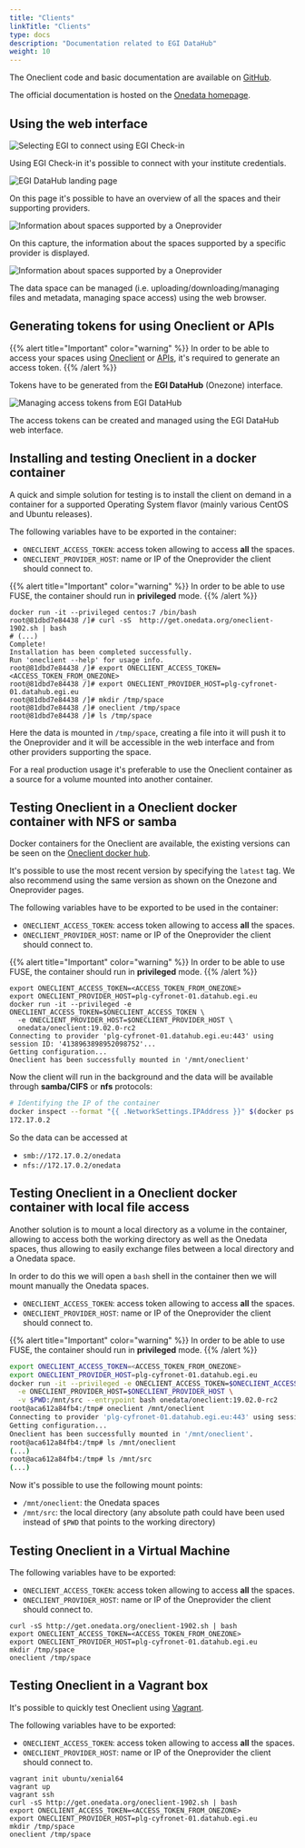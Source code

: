 ```yaml
---
title: "Clients"
linkTitle: "Clients"
type: docs
description: "Documentation related to EGI DataHub"
weight: 10
---
```


The Oneclient code and basic documentation are available on
[GitHub](https://github.com/onedata/oneclient).

The official documentation is hosted on the
[Onedata homepage](https://onedata.org/#/home/documentation/doc/using_onedata/oneclient.html).

## Using the web interface

![Selecting EGI to connect using EGI Check-in](datahub-connect-check-in.png)

Using EGI Check-in it\'s possible to connect with your institute credentials.

![EGI DataHub landing page](datahub-welcome-screen.png)

On this page it's possible to have an overview of all the spaces and their
supporting providers.

![Information about spaces supported by a Oneprovider](datahub-space-info.png)

On this capture, the information about the spaces supported by a specific
provider is displayed.

![Information about spaces supported by a Oneprovider](datahub-browse-space.png)

The data space can be managed (i.e. uploading/downloading/managing files and
metadata, managing space access) using the web browser.

## Generating tokens for using Oneclient or APIs

{{% alert title="Important" color="warning" %}} In order to be able to access
your spaces using [Oneclient](../clients) or [APIs](../api), it's required to
generate an access token. {{% /alert %}}

Tokens have to be generated from the **EGI DataHub** (Onezone) interface.

![Managing access tokens from EGI DataHub](datahub-space-token.png)

The access tokens can be created and managed using the EGI DataHub web
interface.

## Installing and testing Oneclient in a docker container

A quick and simple solution for testing is to install the client on demand in a
container for a supported Operating System flavor (mainly various CentOS and
Ubuntu releases).

The following variables have to be exported in the container:

- `ONECLIENT_ACCESS_TOKEN`: access token allowing to access **all** the spaces.
- `ONECLIENT_PROVIDER_HOST`: name or IP of the Oneprovider the client should
  connect to.

{{% alert title="Important" color="warning" %}} In order to be able to use FUSE,
the container should run in **privileged** mode. {{% /alert %}}

```shell
docker run -it --privileged centos:7 /bin/bash
root@81dbd7e84438 /]# curl -sS  http://get.onedata.org/oneclient-1902.sh | bash
# (...)
Complete!
Installation has been completed successfully.
Run 'oneclient --help' for usage info.
root@81dbd7e84438 /]# export ONECLIENT_ACCESS_TOKEN=<ACCESS_TOKEN_FROM_ONEZONE>
root@81dbd7e84438 /]# export ONECLIENT_PROVIDER_HOST=plg-cyfronet-01.datahub.egi.eu
root@81dbd7e84438 /]# mkdir /tmp/space
root@81dbd7e84438 /]# oneclient /tmp/space
root@81dbd7e84438 /]# ls /tmp/space
```

Here the data is mounted in `/tmp/space`, creating a file into it will push it
to the Oneprovider and it will be accessible in the web interface and from other
providers supporting the space.

For a real production usage it\'s preferable to use the Oneclient container as a
source for a volume mounted into another container.

## Testing Oneclient in a Oneclient docker container with NFS or samba

Docker containers for the Oneclient are available, the existing versions can be
seen on the
[Oneclient docker hub](https://hub.docker.com/r/onedata/oneclient/tags).

It's possible to use the most recent version by specifying the `latest` tag. We
also recommend using the same version as shown on the Onezone and Oneprovider
pages.

The following variables have to be exported to be used in the container:

- `ONECLIENT_ACCESS_TOKEN`: access token allowing to access **all** the spaces.
- `ONECLIENT_PROVIDER_HOST`: name or IP of the Oneprovider the client should
  connect to.

{{% alert title="Important" color="warning" %}} In order to be able to use FUSE,
the container should run in **privileged** mode. {{% /alert %}}

```shell
export ONECLIENT_ACCESS_TOKEN=<ACCESS_TOKEN_FROM_ONEZONE>
export ONECLIENT_PROVIDER_HOST=plg-cyfronet-01.datahub.egi.eu
docker run -it --privileged -e ONECLIENT_ACCESS_TOKEN=$ONECLIENT_ACCESS_TOKEN \
  -e ONECLIENT_PROVIDER_HOST=$ONECLIENT_PROVIDER_HOST \
  onedata/oneclient:19.02.0-rc2
Connecting to provider 'plg-cyfronet-01.datahub.egi.eu:443' using session ID: '4138963898952098752'...
Getting configuration...
Oneclient has been successfully mounted in '/mnt/oneclient'
```

Now the client will run in the background and the data will be available through
**samba/CIFS** or **nfs** protocols:

```sh
# Identifying the IP of the container
docker inspect --format "{{ .NetworkSettings.IPAddress }}" $(docker ps -ql)
172.17.0.2
```

So the data can be accessed at

- `smb://172.17.0.2/onedata`
- `nfs://172.17.0.2/onedata`

## Testing Oneclient in a Oneclient docker container with local file access

Another solution is to mount a local directory as a volume in the container,
allowing to access both the working directory as well as the Onedata spaces,
thus allowing to easily exchange files between a local directory and a Onedata
space.

In order to do this we will open a `bash` shell in the container then we will
mount manually the Onedata spaces.

- `ONECLIENT_ACCESS_TOKEN`: access token allowing to access **all** the spaces.
- `ONECLIENT_PROVIDER_HOST`: name or IP of the Oneprovider the client should
  connect to.

{{% alert title="Important" color="warning" %}} In order to be able to use FUSE,
the container should run in **privileged** mode. {{% /alert %}}

```sh
export ONECLIENT_ACCESS_TOKEN=<ACCESS_TOKEN_FROM_ONEZONE>
export ONECLIENT_PROVIDER_HOST=plg-cyfronet-01.datahub.egi.eu
docker run -it --privileged -e ONECLIENT_ACCESS_TOKEN=$ONECLIENT_ACCESS_TOKEN \
  -e ONECLIENT_PROVIDER_HOST=$ONECLIENT_PROVIDER_HOST \
  -v $PWD:/mnt/src --entrypoint bash onedata/oneclient:19.02.0-rc2
root@aca612a84fb4:/tmp# oneclient /mnt/oneclient
Connecting to provider 'plg-cyfronet-01.datahub.egi.eu:443' using session ID: '1641165171427694510'...
Getting configuration...
Oneclient has been successfully mounted in '/mnt/oneclient'.
root@aca612a84fb4:/tmp# ls /mnt/oneclient
(...)
root@aca612a84fb4:/tmp# ls /mnt/src
(...)
```

Now it\'s possible to use the following mount points:

- `/mnt/oneclient`: the Onedata spaces
- `/mnt/src`: the local directory (any absolute path could have been used
  instead of `$PWD` that points to the working directory)

## Testing Oneclient in a Virtual Machine

The following variables have to be exported:

- `ONECLIENT_ACCESS_TOKEN`: access token allowing to access **all** the spaces.
- `ONECLIENT_PROVIDER_HOST`: name or IP of the Oneprovider the client should
  connect to.

```shell
curl -sS http://get.onedata.org/oneclient-1902.sh | bash
export ONECLIENT_ACCESS_TOKEN=<ACCESS_TOKEN_FROM_ONEZONE>
export ONECLIENT_PROVIDER_HOST=plg-cyfronet-01.datahub.egi.eu
mkdir /tmp/space
oneclient /tmp/space
```

## Testing Oneclient in a Vagrant box

It\'s possible to quickly test Oneclient using
[Vagrant](https://www.vagrantup.com/).

The following variables have to be exported:

- `ONECLIENT_ACCESS_TOKEN`: access token allowing to access **all** the spaces.
- `ONECLIENT_PROVIDER_HOST`: name or IP of the Oneprovider the client should
  connect to.

```shell
vagrant init ubuntu/xenial64
vagrant up
vagrant ssh
curl -sS http://get.onedata.org/oneclient-1902.sh | bash
export ONECLIENT_ACCESS_TOKEN=<ACCESS_TOKEN_FROM_ONEZONE>
export ONECLIENT_PROVIDER_HOST=plg-cyfronet-01.datahub.egi.eu
mkdir /tmp/space
oneclient /tmp/space
```
